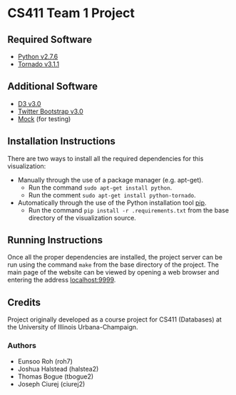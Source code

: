 # CS411 Team 1 Project #

## Required Software ##
- [Python v2.7.6][py]
- [Tornado v3.1.1][py-tornado]

## Additional Software ##
- [D3 v3.0][d3]
- [Twitter Bootstrap v3.0][bootstrap]
- [Mock][mock] (for testing)

## Installation Instructions ##
There are two ways to install all the required dependencies for this
visualization:

- Manually through the use of a package manager (e.g. apt-get).
    - Run the command `sudo apt-get install python`.
    - Run the comment `sudo apt-get install python-tornado`.
- Automatically through the use of the Python installation tool [pip][].
    - Run the command `pip install -r .requirements.txt` from the
      base directory of the visualization source.

## Running Instructions ##
Once all the proper dependencies are installed, the project server can
be run using the command `make` from the base directory of the project.
The main page of the website can be viewed by opening a web browser and
entering the address [localhost:9999][localhost].

## Credits ##
Project originally developed as a course project for CS411 (Databases) 
at the University of Illinois Urbana-Champaign.

### Authors ###
- Eunsoo Roh (roh7)
- Joshua Halstead (halstea2)
- Thomas Bogue (tbogue2)
- Joseph Ciurej (ciurej2)


[py]: http://www.python.org/download/releases/2.7.6/ 
[pip]: http://www.tornadoweb.org/en/stable/
[py-tornado]: http://www.tornadoweb.org/en/stable/
[d3]: http://d3js.org/
[bootstrap]: http://getbootstrap.com/
[localhost]: http://localhost:9999
[mock]: http://www.voidspace.org.uk/python/mock/
